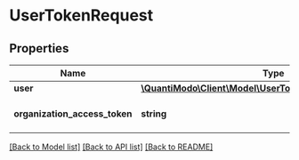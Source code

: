 # UserTokenRequest

## Properties
Name | Type | Description | Notes
------------ | ------------- | ------------- | -------------
**user** | [**\QuantiModo\Client\Model\UserTokenRequestInnerUserField**](UserTokenRequestInnerUserField.md) |  | [optional]
**organization_access_token** | **string** | Organization Access token | 

[[Back to Model list]](../README.md#documentation-for-models) [[Back to API list]](../README.md#documentation-for-api-endpoints) [[Back to README]](../README.md)


